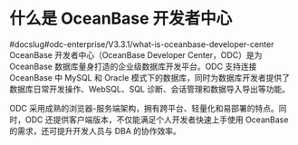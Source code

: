什么是 OceanBase 开发者中心 
========================================
#docslug#odc-enterprise/V3.3.1/what-is-oceanbase-developer-center
OceanBase 开发者中心（OceanBase Developer Center，ODC）是为 OceanBase 数据库量身打造的企业级数据库开发平台。ODC 支持连接 OceanBase 中 MySQL 和 Oracle 模式下的数据库，同时为数据库开发者提供了数据库日常开发操作、WebSQL、SQL 诊断、会话管理和数据导入导出等功能。

ODC 采用成熟的浏览器-服务端架构，拥有跨平台、轻量化和易部署的特点。同时，ODC 还提供客户端版本，不仅能满足个人开发者快速上手使用 OceanBase 的需求，还可提升开发人员与 DBA 的协作效率。
